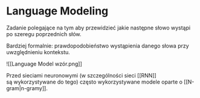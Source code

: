 # Language Modeling

Zadanie polegające na tym aby przewidzieć jakie następne słowo wystąpi po szeregu poprzednich słów.

Bardziej formalnie: prawdopodobieństwo wystąpienia danego słowa przy uwzględnieniu kontekstu.

![[Language Model wzór.png]]

Przed sieciami neuronowymi (w szczególności sieci [[RNN]] są wykorzystywane do tego) często wykorzystywane modele oparte o [[N-gram|n-gramy]].

